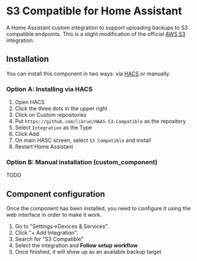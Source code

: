 # S3 Compatible for Home Assistant

A Home Assistant custom integration to support uploading backups to S3 compatible endpoints. This is a slight modification of the official [AWS S3](https://www.home-assistant.io/integrations/aws_s3) integration.

## Installation

You can install this component in two ways: via [HACS](https://github.com/hacs/integration) or manually.

### Option A: Installing via HACS

1. Open HACS
2. Click the three dots in the upper right
3. Click on Custom repositories
4. Put `https://github.com/librun/HAAS-S3-Compatible` as the repository
5. Select `Integration` as the Type
6. Click Add
7. On main HASC screen, select `S3 Compatible` and install
8. Restart Home Assistant

### Option B: Manual installation (custom_component)

TODO

## Component configuration

Once the component has been installed, you need to configure it using the web interface in order to make it work.

1. Go to "Settings->Devices & Services".
2. Click "+ Add Integration".
3. Search for "S3 Compatible"
4. Select the integration and **Follow setup workflow**
5. Once finished, it will show up as an available backup target
